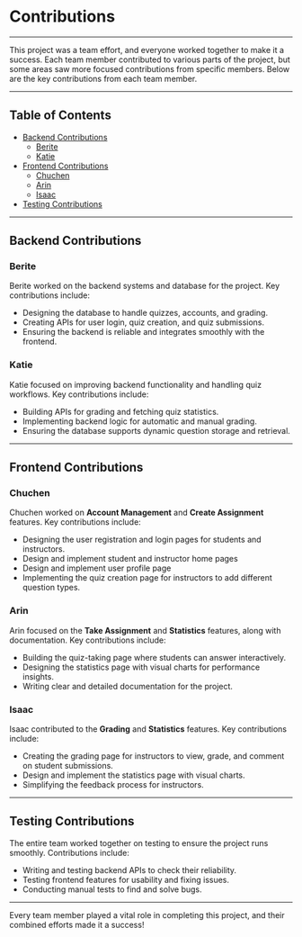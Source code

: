 # Contributions

---

This project was a team effort, and everyone worked together to make it a success. Each team member contributed to various parts of the project, but some areas saw more focused contributions from specific members. Below are the key contributions from each team member.

---

## Table of Contents

- [Backend Contributions](#backend-contributions)
  - [Berite](#berite)
  - [Katie](#katie)
- [Frontend Contributions](#frontend-contributions)
  - [Chuchen](#chuchen)
  - [Arin](#arin)
  - [Isaac](#isaac)
- [Testing Contributions](#testing-contributions)

---

## Backend Contributions

### Berite
Berite worked on the backend systems and database for the project. Key contributions include:  
- Designing the database to handle quizzes, accounts, and grading.  
- Creating APIs for user login, quiz creation, and quiz submissions.  
- Ensuring the backend is reliable and integrates smoothly with the frontend.  

### Katie
Katie focused on improving backend functionality and handling quiz workflows. Key contributions include:  
- Building APIs for grading and fetching quiz statistics.  
- Implementing backend logic for automatic and manual grading.  
- Ensuring the database supports dynamic question storage and retrieval.

---

## Frontend Contributions

### Chuchen
Chuchen worked on **Account Management** and **Create Assignment** features. Key contributions include:  
- Designing the user registration and login pages for students and instructors.
- Design and implement student and instructor home pages
- Design and implement user profile page
- Implementing the quiz creation page for instructors to add different question types.  

### Arin
Arin focused on the **Take Assignment** and **Statistics** features, along with documentation. Key contributions include:  
- Building the quiz-taking page where students can answer interactively.  
- Designing the statistics page with visual charts for performance insights.  
- Writing clear and detailed documentation for the project.

### Isaac
Isaac contributed to the **Grading** and **Statistics** features. Key contributions include:  
- Creating the grading page for instructors to view, grade, and comment on student submissions.
- Design and implement the statistics page with visual charts.  
- Simplifying the feedback process for instructors.  

---

## Testing Contributions

The entire team worked together on testing to ensure the project runs smoothly. Contributions include:  
- Writing and testing backend APIs to check their reliability.  
- Testing frontend features for usability and fixing issues.  
- Conducting manual tests to find and solve bugs.

---

Every team member played a vital role in completing this project, and their combined efforts made it a success!
